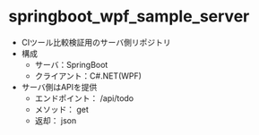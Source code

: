 # springboot_wpf_sample_server
- CIツール比較検証用のサーバ側リポジトリ
- 構成
  + サーバ：SpringBoot
  + クライアント：C#.NET(WPF)
- サーバ側はAPIを提供
  + エンドポイント： /api/todo
  + メソッド： get
  + 返却： json
